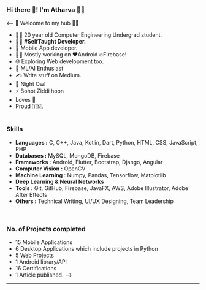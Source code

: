 ### Hi there 👋! I'm Atharva 🙋‍♂️

<!--
**KulkarniAtharva/KulkarniAtharva** is a ✨ _special_ ✨ repository because its `README.md` (this file) appears on your GitHub profile.

🎍 Welcome to my hub 👨‍💻

- 👨‍🎓 20 year old Computer Engineering Undergrad student.
- 🌱 I’m currently learning ...
- 👯 I’m looking to collaborate on ...
- 🤔 I’m looking for help with ...
- 💬 Ask me about ...
- 📫 How to reach me: ...
- 😄 Pronouns: ...
- ⚡ Fun fact: ...
-->


<--
🎍 Welcome to my hub 👨‍💻

- 👨‍🎓 20 year old Computer Engineering Undergrad student.
- 👨‍💻 <B>#SelfTaught Developer.</B>
- 📱 Mobile App developer.
- 👨‍💻 Mostly working on ❤️Android 🔥Firebase!
- 🌐 Exploring Web development too.
- 🤔 ML/AI Enthusiast
- ✍️ Write stuff on Medium. <BR>
- 🦉 Night Owl
- ⚡ Bohot Ziddi hoon
- Loves 🎵 
- Proud 🇮🇳. <BR><BR>
  




 
 ### Skills

  -	**Languages :** C, C++, Java, Kotlin, Dart, Python, HTML, CSS, JavaScript, PHP
  -	**Databases :** MySQL, MongoDB, Firebase
  -	**Frameworks :** Android, Flutter, Bootstrap, Django, Angular
  -	**Computer Vision :** OpenCV
  -	**Machine Learning** : Numpy, Pandas, Tensorflow, Matplotlib
  -	**Deep Learning & Neural Networks**
  -	**Tools :** Git, GitHub, Firebase, JavaFX, AWS, Adobe Illustrator, Adobe After Effects
  -	**Others :** Technical Writing, UI/UX Designing, Team Leadership

<BR>
  
 ### No. of Projects completed
 
 - 15 Mobile Applications
 - 6 Desktop Applications which include projects in Python
 - 5 Web Projects
 - 1 Android library/API
 - 16 Certifications
 - 1 Article published.  -->
 
---

<!--

[![Twitter: imthepk](https://img.shields.io/twitter/follow/imthepk?style=social)](https://twitter.com/imthepk)
[![Linkedin: imthepk](https://img.shields.io/badge/-imthepk-blue?style=flat-square&logo=Linkedin&logoColor=white&link=https://www.linkedin.com/in/imthepk/)](https://www.linkedin.com/in/imthepk/)
[![GitHub iampawan](https://img.shields.io/github/followers/iampawan?label=follow&style=social)](https://github.com/iampawan)    -->


<!-- [![website](https://img.shields.io/badge/Portfolio%20Website-kulkarniatharva.github.io-blue)](https://kulkarniatharva.github.io)  -->

<!-- #### 🔗 Know more about me here: [Atharva Kulkarni](https://kulkarniatharva.github.io) -->
